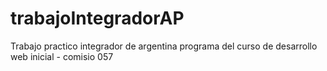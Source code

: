 # trabajoIntegradorAP
Trabajo practico integrador de argentina programa del curso de desarrollo web inicial - comisio 057
